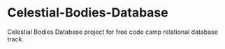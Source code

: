 # Celestial-Bodies-Database
Celestial Bodies Database project for free code camp relational database track.
